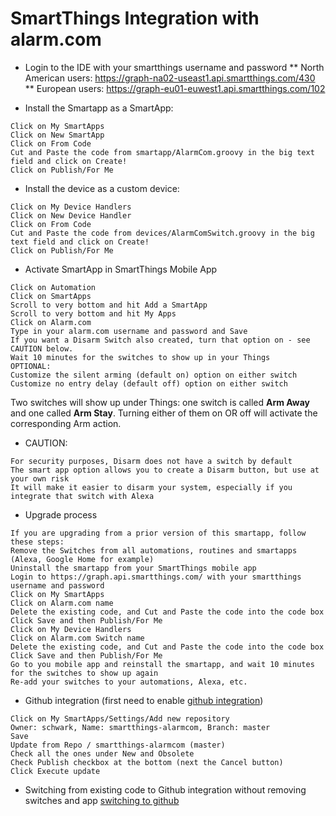 # SmartThings Integration with alarm.com


* Login to the IDE with your smartthings username and password
** North American users: https://graph-na02-useast1.api.smartthings.com/430
** European users: https://graph-eu01-euwest1.api.smartthings.com/102

* Install the Smartapp as a SmartApp:
```
Click on My SmartApps
Click on New SmartApp
Click on From Code
Cut and Paste the code from smartapp/AlarmCom.groovy in the big text field and click on Create!
Click on Publish/For Me
```

* Install the device as a custom device:
```
Click on My Device Handlers
Click on New Device Handler
Click on From Code
Cut and Paste the code from devices/AlarmComSwitch.groovy in the big text field and click on Create!
Click on Publish/For Me
```

 * Activate SmartApp in SmartThings Mobile App
```
Click on Automation
Click on SmartApps
Scroll to very bottom and hit Add a SmartApp
Scroll to very bottom and hit My Apps
Click on Alarm.com
Type in your alarm.com username and password and Save
If you want a Disarm Switch also created, turn that option on - see CAUTION below.
Wait 10 minutes for the switches to show up in your Things
OPTIONAL:
Customize the silent arming (default on) option on either switch
Customize no entry delay (default off) option on either switch
```

Two switches will show up under Things: one switch is called **Arm Away** and one called **Arm Stay**. Turning either of them on OR off will activate the corresponding Arm action.

* CAUTION: 
```
For security purposes, Disarm does not have a switch by default
The smart app option allows you to create a Disarm button, but use at your own risk
It will make it easier to disarm your system, especially if you integrate that switch with Alexa
```

* Upgrade process
```
If you are upgrading from a prior version of this smartapp, follow these steps:
Remove the Switches from all automations, routines and smartapps (Alexa, Google Home for example)
Uninstall the smartapp from your SmartThings mobile app
Login to https://graph.api.smartthings.com/ with your smartthings username and password
Click on My SmartApps
Click on Alarm.com name
Delete the existing code, and Cut and Paste the code into the code box
Click Save and then Publish/For Me
Click on My Device Handlers
Click on Alarm.com Switch name
Delete the existing code, and Cut and Paste the code into the code box
Click Save and then Publish/For Me
Go to you mobile app and reinstall the smartapp, and wait 10 minutes for the switches to show up again
Re-add your switches to your automations, Alexa, etc.
```

* Github integration (first need to enable [github integration](http://docs.smartthings.com/en/latest/tools-and-ide/github-integration.html))
```
Click on My SmartApps/Settings/Add new repository
Owner: schwark, Name: smartthings-alarmcom, Branch: master
Save
Update from Repo / smartthings-alarmcom (master)
Check all the ones under New and Obsolete
Check Publish checkbox at the bottom (next the Cancel button)
Click Execute update
```
* Switching from existing code to Github integration without removing switches and app [switching to github](https://www.evernote.com/shard/s3/sh/aa52a3dd-7602-40c4-bea2-3ae7f4838027/d2e470e57ad6bacf)
